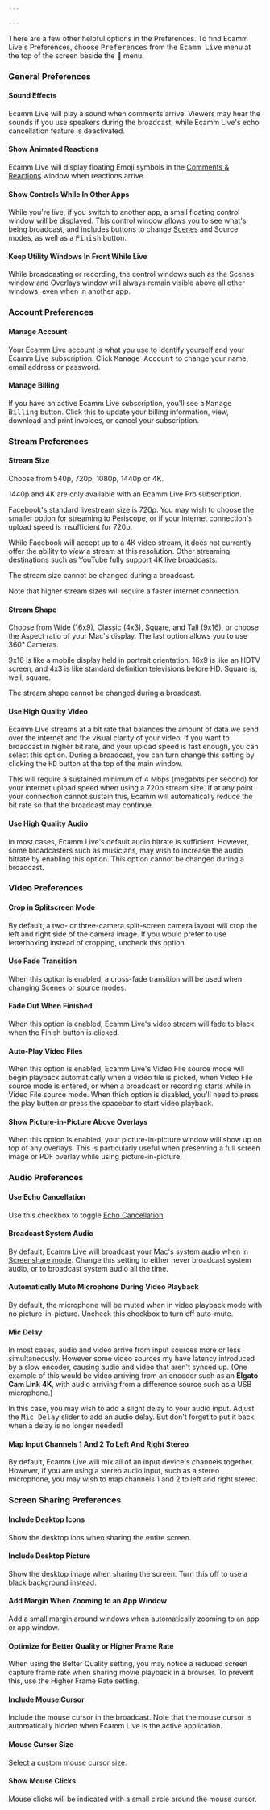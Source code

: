 ```yaml
---

---
```

<!-- ## Other Options -->

There are a few other helpful options in the Preferences. To find Ecamm Live's Preferences, choose <samp>Preferences</samp> from the <samp>Ecamm Live</samp> menu at the top of the screen beside the  menu. 

### General Preferences

#### Sound Effects

Ecamm Live will play a sound when comments arrive. Viewers may hear the sounds if you use speakers during the broadcast, while Ecamm Live's echo cancellation feature is deactivated.

#### Show Animated Reactions

Ecamm Live will display floating Emoji symbols in the [Comments & Reactions](../009-broadcast-to-facebook/#view-viewer-comments-and-reactions) window when reactions arrive.

#### Show Controls While In Other Apps

While you're live, if you switch to another app, a small floating control window will be displayed. This control window allows you to see what's being broadcast, and includes buttons to change [Scenes](../007-using-scenes) and Source modes, as well as a <samp class="blue">Finish</samp> button.

#### Keep Utility Windows In Front While Live 

While broadcasting or recording, the control windows such as the Scenes window and Overlays window will always remain visible above all other windows, even when in another app.


### Account Preferences

#### Manage Account

Your Ecamm Live account is what you use to identify yourself and your Ecamm Live subscription. Click <samp>Manage Account</samp> to change your name, email address or password.

#### Manage Billing

If you have an active Ecamm Live subscription, you'll see a <samp>Manage Billing</samp> button. Click this to update your billing information, view, download and print invoices, or cancel your subscription.


### Stream Preferences

#### Stream Size

Choose from 540p, 720p, 1080p, 1440p or 4K.

1440p and 4K are only available with an Ecamm Live Pro subscription. 

Facebook's standard livestream size is 720p. You may wish to choose the smaller option for streaming to Periscope, or if your internet connection's upload speed is insufficient for 720p.

While Facebook will accept up to a 4K video stream, it does not currently offer the ability to _view_ a stream at this resolution. Other streaming destinations such as YouTube fully support 4K live broadcasts.

The stream size cannot be changed during a broadcast.

Note that higher stream sizes will require a faster internet connection.

#### Stream Shape

Choose from Wide (16x9), Classic (4x3), Square, and Tall (9x16), or choose the Aspect ratio of your Mac's display. The last option allows you to use 360° Cameras.

9x16 is like a mobile display held in portrait orientation. 16x9 is like an HDTV screen, and 4x3 is like standard definition televisions before HD. Square is, well, square.

The stream shape cannot be changed during a broadcast.

#### Use High Quality Video

Ecamm Live streams at a bit rate that balances the amount of data we send over the internet and the visual clarity of your video. If you want to broadcast in higher bit rate, and your upload speed is fast enough, you can select this option. During a broadcast, you can turn change this setting by clicking the <samp>HD</samp> button at the top of the main window.

This will require a sustained minimum of 4 Mbps (megabits per second) for your internet upload speed when using a 720p stream size. If at any point your connection cannot sustain this, Ecamm will automatically reduce the bit rate so that the broadcast may continue.

#### Use High Quality Audio

In most cases, Ecamm Live's default audio bitrate is sufficient.  However, some broadcasters such as musicians, may wish to increase the audio bitrate by enabling this option. This option cannot be changed during a broadcast.


### Video Preferences

#### Crop in Splitscreen Mode

By default, a two- or three-camera split-screen camera layout will crop the left and right side of the camera image.  If you would prefer to use letterboxing instead of cropping, uncheck this option.

#### Use Fade Transition

When this option is enabled, a cross-fade transition will be used when changing Scenes or source modes.

#### Fade Out When Finished

When this option is enabled, Ecamm Live's video stream will fade to black when the Finish button is clicked.

#### Auto-Play Video Files

When this option is enabled, Ecamm Live's Video File source mode will begin playback automatically when a video file is picked, when Video File source mode is entered, or when a broadcast or recording starts while in Video File source mode. When thich option is disabled, you'll need to press the play button or press the spacebar to start video playback.

#### Show Picture-in-Picture Above Overlays

When this option is enabled, your picture-in-picture window will show up on top of any overlays. This is particularly useful when presenting a full screen image or PDF overlay while using picture-in-picture.


### Audio Preferences

#### Use Echo Cancellation

Use this checkbox to toggle [Echo Cancellation](../013-adjusting-sound-levels/#echo-cancellation).

#### Broadcast System Audio

By default, Ecamm Live will broadcast your Mac's system audio when in [Screenshare mode](../004-screenshare-mode). Change this setting to either never broadcast system audio, or to broadcast system audio all the time.

#### Automatically Mute Microphone During Video Playback

By default, the microphone will be muted when in video playback mode with no picture-in-picture. Uncheck this checkbox to turn off auto-mute.

#### Mic Delay

In most cases, audio and video arrive from input sources more or less simultaneously. However some video sources my have latency introduced by a slow encoder, causing audio and video that aren't synced up. (One example of this would be video arriving from an encoder such as an **Elgato Cam Link 4K**, with audio arriving from a difference source such as a USB microphone.) 

In this case, you may wish to add a slight delay to your audio input. Adjust the <samp>Mic Delay</samp> slider to add an audio delay. But don't forget to put it back when a delay is no longer needed!

#### Map Input Channels 1 And 2 To Left And Right Stereo

By default, Ecamm Live will mix all of an input device's channels together. However, if you are using a stereo audio input, such as a stereo microphone, you may wish to map channels 1 and 2 to left and right stereo.


### Screen Sharing Preferences

#### Include Desktop Icons

Show the desktop ions when sharing the entire screen.

#### Include Desktop Picture

Show the desktop image when sharing the screen. Turn this off to use a black background instead.

#### Add Margin When Zooming to an App Window

Add a small margin around windows when automatically zooming to an app or app window.

#### Optimize for Better Quality or Higher Frame Rate

When using the Better Quality setting, you may notice a reduced screen capture frame rate when sharing movie playback in a browser. To prevent this, use the Higher Frame Rate setting.
  
#### Include Mouse Cursor

Include the mouse cursor in the broadcast. Note that the mouse cursor is automatically hidden when Ecamm Live is the active application.

#### Mouse Cursor Size

Select a custom mouse cursor size.

#### Show Mouse Clicks

Mouse clicks will be indicated with a small circle around the mouse cursor.
